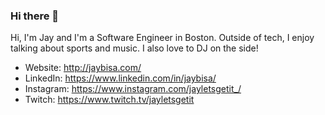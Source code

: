 ### Hi there 👋

Hi, I'm Jay and I'm a Software Engineer in Boston. Outside of tech, I enjoy talking about sports and music. I also love to DJ on the side!

- Website: http://jaybisa.com/
- LinkedIn: https://www.linkedin.com/in/jaybisa/
- Instagram: https://www.instagram.com/jayletsgetit_/
- Twitch: https://www.twitch.tv/jayletsgetit
